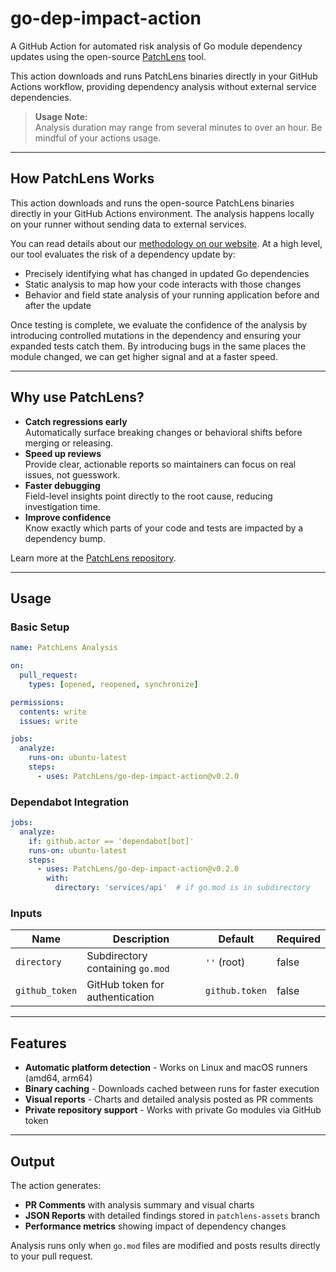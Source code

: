 # go-dep-impact-action

A GitHub Action for automated risk analysis of Go module dependency updates using the open-source [PatchLens](https://github.com/PatchLens/go-update-lens) tool.

This action downloads and runs PatchLens binaries directly in your GitHub Actions workflow, providing dependency analysis without external service dependencies.

> **Usage Note:**  
> Analysis duration may range from several minutes to over an hour. Be mindful of your actions usage.

---

## How PatchLens Works

This action downloads and runs the open-source PatchLens binaries directly in your GitHub Actions environment. The analysis happens locally on your runner without sending data to external services.

You can read details about our [methodology on our website](https://patchlens.com/methodology). At a high level, our tool evaluates the risk of a dependency update by:

* Precisely identifying what has changed in updated Go dependencies
* Static analysis to map how your code interacts with those changes
* Behavior and field state analysis of your running application before and after the update

Once testing is complete, we evaluate the confidence of the analysis by introducing controlled mutations in the dependency and ensuring your expanded tests catch them. By introducing bugs in the same places the module changed, we can get higher signal and at a faster speed.

---

## Why use PatchLens?

* **Catch regressions early**  
  Automatically surface breaking changes or behavioral shifts before merging or releasing.
* **Speed up reviews**  
  Provide clear, actionable reports so maintainers can focus on real issues, not guesswork.
* **Faster debugging**  
  Field-level insights point directly to the root cause, reducing investigation time.
* **Improve confidence**  
  Know exactly which parts of your code and tests are impacted by a dependency bump.

Learn more at the [PatchLens repository](https://github.com/PatchLens/go-update-lens).

---

## Usage

### Basic Setup

```yaml
name: PatchLens Analysis

on:
  pull_request:
    types: [opened, reopened, synchronize]

permissions:
  contents: write
  issues: write

jobs:
  analyze:
    runs-on: ubuntu-latest
    steps:
      - uses: PatchLens/go-dep-impact-action@v0.2.0
```

### Dependabot Integration

```yaml
jobs:
  analyze:
    if: github.actor == 'dependabot[bot]'
    runs-on: ubuntu-latest
    steps:
      - uses: PatchLens/go-dep-impact-action@v0.2.0
        with:
          directory: 'services/api'  # if go.mod is in subdirectory
```

### Inputs

| Name           | Description                          | Default       | Required |
| -------------- | ------------------------------------ | ------------- | -------- |
| `directory`    | Subdirectory containing `go.mod`     | `''` (root)   | false    |
| `github_token` | GitHub token for authentication      | `github.token` | false    |

---

## Features

- **Automatic platform detection** - Works on Linux and macOS runners (amd64, arm64)
- **Binary caching** - Downloads cached between runs for faster execution
- **Visual reports** - Charts and detailed analysis posted as PR comments
- **Private repository support** - Works with private Go modules via GitHub token

---

## Output

The action generates:
- **PR Comments** with analysis summary and visual charts
- **JSON Reports** with detailed findings stored in `patchlens-assets` branch
- **Performance metrics** showing impact of dependency changes

Analysis runs only when `go.mod` files are modified and posts results directly to your pull request.

